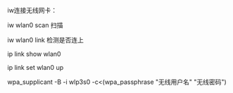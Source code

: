 iw连接无线网卡：

iw wlan0 scan 扫描

iw wlan0 link 检测是否连上

ip link show wlan0

ip link set wlan0 up

wpa_supplicant -B -i wlp3s0 -c<(wpa_passphrase "无线用户名" "无线密码")
